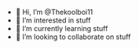 - 👋 Hi, I’m @Thekoolboi11
- 👀 I’m interested in stuff
- 🌱 I’m currently learning stuff
- 💞️ I’m looking to collaborate on stuff

<!---
Thekoolboi11/Thekoolboi11 is a ✨ special ✨ repository because its `README.md` (this file) appears on your GitHub profile.
You can click the Preview link to take a look at your changes.
--->
